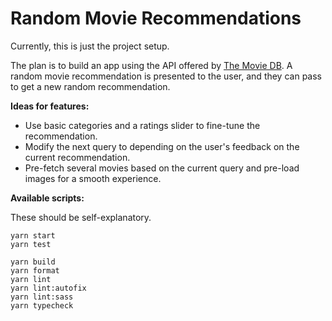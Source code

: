 # Random Movie Recommendations

Currently, this is just the project setup.

The plan is to build an app using the API offered by [The Movie DB](https://www.themoviedb.org/). A random movie recommendation is presented to the user, and they can pass to get a new random recommendation.

**Ideas for features:**

 - Use basic categories and a ratings slider to fine-tune the recommendation.
 - Modify the next query to depending on the user's feedback on the current recommendation.
 - Pre-fetch several movies based on the current query and pre-load images for a smooth experience.

**Available scripts:**

These should be self-explanatory.

```
yarn start
yarn test

yarn build
yarn format
yarn lint
yarn lint:autofix
yarn lint:sass
yarn typecheck
```
